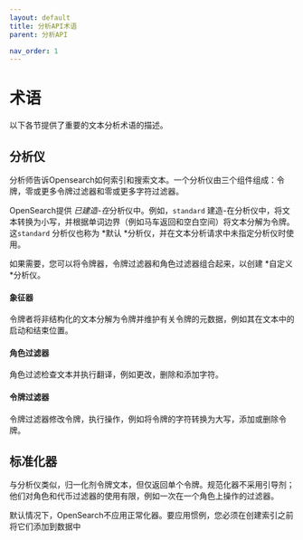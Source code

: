 ```yaml
---
layout: default
title: 分析API术语
parent: 分析API

nav_order: 1
---
```


# 术语

以下各节提供了重要的文本分析术语的描述。

## 分析仪

分析师告诉Opensearch如何索引和搜索文本。一个分析仪由三个组件组成：令牌，零或更多令牌过滤器和零或更多字符过滤器。

OpenSearch提供 *已建造-在*分析仪中。例如，`standard` 建造-在分析仪中，将文本转换为小写，并根据单词边界（例如马车返回和空白空间）将文本分解为令牌。这`standard` 分析仪也称为 *默认 *分析仪，并在文本分析请求中未指定分析仪时使用。

如果需要，您可以将令牌器，令牌过滤器和角色过滤器组合起来，以创建 *自定义 *分析仪。

#### 象征器

令牌者将非结构化的文本分解为令牌并维护有关令牌的元数据，例如其在文本中的启动和结束位置。

#### 角色过滤器

角色过滤检查文本并执行翻译，例如更改，删除和添加字符。

#### 令牌过滤器

令牌过滤器修改令牌，执行操作，例如将令牌的字符转换为大写，添加或删除令牌。

## 标准化器

与分析仪类似，归一化剂令牌文本，但仅返回单个令牌。规范化器不采用引导剂；他们对角色和代币过滤器的使用有限，例如一次在一个角色上操作的过滤器。

默认情况下，OpenSearch不应用正常化器。要应用惯例，您必须在创建索引之前将它们添加到数据中

